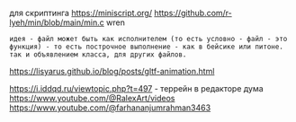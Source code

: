 ﻿для скриптинга
	https://miniscript.org/
	https://github.com/r-lyeh/min/blob/main/min.c
	wren

	идея - файл может быть как исполнителем (то есть условно - файл - это функция) - то есть построчное выполнение - как в бейсике или питоне. так и объявлением класса, для других файлов.


https://lisyarus.github.io/blog/posts/gltf-animation.html

https://i.iddqd.ru/viewtopic.php?t=497 - террейн в редакторе дума
	https://www.youtube.com/@RalexArt/videos
https://www.youtube.com/@farhananjumrahman3463
